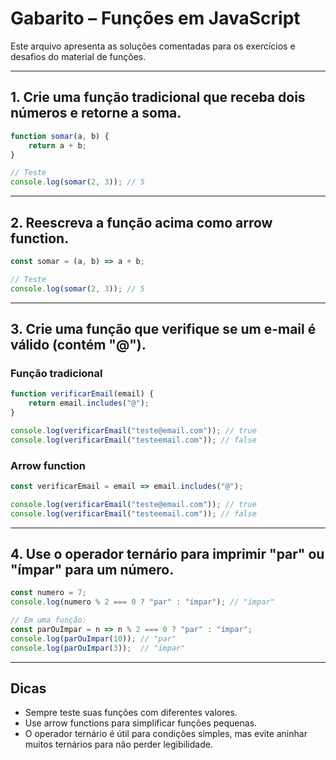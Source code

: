 # Gabarito – Funções em JavaScript

Este arquivo apresenta as soluções comentadas para os exercícios e desafios do material de funções.

---

## 1. Crie uma função tradicional que receba dois números e retorne a soma.

```js
function somar(a, b) {
    return a + b;
}

// Teste
console.log(somar(2, 3)); // 5
```

---

## 2. Reescreva a função acima como arrow function.

```js
const somar = (a, b) => a + b;

// Teste
console.log(somar(2, 3)); // 5
```

---

## 3. Crie uma função que verifique se um e-mail é válido (contém "@").

### Função tradicional
```js
function verificarEmail(email) {
    return email.includes("@");
}

console.log(verificarEmail("teste@email.com")); // true
console.log(verificarEmail("testeemail.com")); // false
```

### Arrow function
```js
const verificarEmail = email => email.includes("@");

console.log(verificarEmail("teste@email.com")); // true
console.log(verificarEmail("testeemail.com")); // false
```

---

## 4. Use o operador ternário para imprimir "par" ou "ímpar" para um número.

```js
const numero = 7;
console.log(numero % 2 === 0 ? "par" : "ímpar"); // "ímpar"

// Em uma função:
const parOuImpar = n => n % 2 === 0 ? "par" : "ímpar";
console.log(parOuImpar(10)); // "par"
console.log(parOuImpar(3));  // "ímpar"
```

---

## Dicas
- Sempre teste suas funções com diferentes valores.
- Use arrow functions para simplificar funções pequenas.
- O operador ternário é útil para condições simples, mas evite aninhar muitos ternários para não perder legibilidade. 